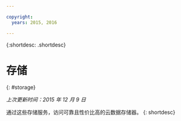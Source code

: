 ```yaml
---

copyright:
  years: 2015, 2016

---
```



{:shortdesc: .shortdesc} 

# 存储
{: #storage}

*上次更新时间：2015 年 12 月 9 日*

通过这些存储服务，访问可靠且性价比高的云数据存储器。
{: shortdesc}



